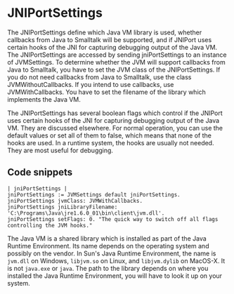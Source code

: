 # JNIPortSettings

The JNIPortSettings define which Java VM library is used, whether callbacks from Java to Smalltalk will be supported, and if JNIPort uses certain hooks of the JNI for capturing debugging output of the Java VM. The JNIPortSettings are accessed by sending jniPortSettings to an instance of JVMSettings. To determine whether the JVM will support callbacks from Java to Smalltalk, you have to set the JVM class of the JNIPortSettings. If you do not need callbacks from Java to Smalltalk, use the class JVMWithoutCallbacks. If you intend to use callbacks, use JVMWithCallbacks. You have to set the filename of the library which implements the Java VM.

The JNIPortSettings has several boolean flags which control if the JNIPort uses certain hooks of the JNI for capturing debugging output of the Java VM. They are discussed elsewhere. For normal operation, you can use the default values or set all of them to false, which means that none of the hooks are used. In a runtime system, the hooks are usually not needed. They are most useful for debugging.

## Code snippets

```smalltalk
| jniPortSettings |
jniPortSettings := JVMSettings default jniPortSettings.
jniPortSettings jvmClass: JVMWithCallbacks.
jniPortSettings jniLibraryFilename: 'C:\Programs\Java\jre1.6.0_01\bin\client\jvm.dll'.
jniPortSettings setFlags: 0. "The quick way to switch off all flags controlling the JVM hooks."
 ```

The Java VM is a shared library which is installed as part of the Java Runtime Environment. Its name depends on the operating system and possibly on the vendor. In Sun's Java Runtime Environment, the name is `jvm.dll` on Windows, `libjvm.so` on Linux, and `libjvm.dylib` on MacOS-X. It is not `java.exe` or `java`. The path to the library depends on where you installed the Java Runtime Environment, you will have to look it up on your system.